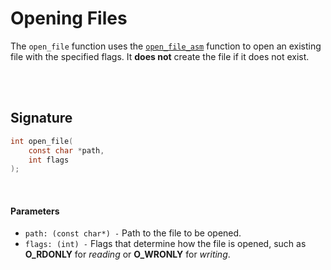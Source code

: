 # Opening Files
The `open_file` function uses the [`open_file_asm`](../Assembly/Open-and-Create-Files.md) function to open an existing file with the specified flags. It **does not** create the file if it does not exist.

<br><br>

## Signature 
```C
int open_file(
    const char *path, 
    int flags
);
```

<br>

#### Parameters
- `path: (const char*) -` Path to the file to be opened.
- `flags: (int) -` Flags that determine how the file is opened, such as **O_RDONLY** for *reading* or **O_WRONLY** for *writing*.